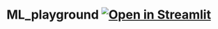 # ML_playground [![Open in Streamlit](https://static.streamlit.io/badges/streamlit_badge_black_white.svg)](https://share.streamlit.io/skywateryang/ml_playground/main/DecisionTree.py)